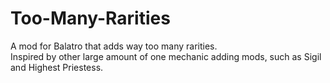# Too-Many-Rarities
A mod for Balatro that adds way too many rarities. <br>
Inspired by other large amount of one mechanic adding mods, such as Sigil and Highest Priestess.

